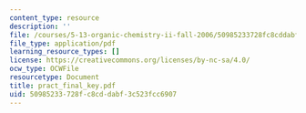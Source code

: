 ```yaml
---
content_type: resource
description: ''
file: /courses/5-13-organic-chemistry-ii-fall-2006/50985233728fc8cddabf3c523fcc6907_pract_final_key.pdf
file_type: application/pdf
learning_resource_types: []
license: https://creativecommons.org/licenses/by-nc-sa/4.0/
ocw_type: OCWFile
resourcetype: Document
title: pract_final_key.pdf
uid: 50985233-728f-c8cd-dabf-3c523fcc6907
---
```

